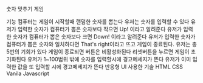 숫자 맞추기 게임 

기능
컴퓨터는 게임이 시작할때 랜덤한 숫자를 뽑는다
유저는 숫자를 입력할 수 있다
유저가 입력한 숫자가 컴퓨터가 뽑은 숫자보다 작으면 Up! 이라고 알려준다
유저가 입력한 숫자가 컴퓨터가 뽑은 숫자보다 크면 Down! 이라고 알려준다
유저가 입력한 숫자가 컴퓨터가 뽑은 숫자와 일치하다면 That's right이라고 뜨고 게임이 종료된다.
유저는 총 5번의 기회가 있다
게임이 종료되면 버튼은 비활성화된다
리셋버튼을 누르면 게임이 초기화된다
유저가 1~100범위 밖에 숫자를 입력할시에 경고메세지가 뜬다
유저가 이미 입력한 값을 또 입력할 시에 경고메세지가 뜬다
반응형 UI
사용한 기술
HTML
CSS
Vanila Javascript
